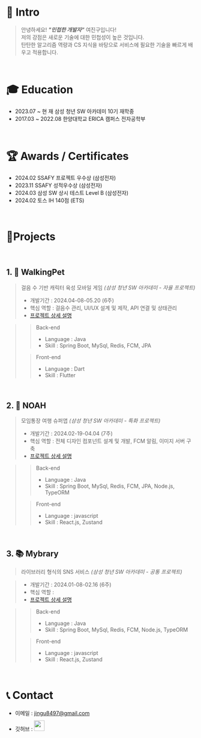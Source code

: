 # 👋 Intro

> 안녕하세요! ***"민첩한 개발자"*** 여진구입니다!  
> 저의 강점은 새로운 기술에 대한 민첩성이 높은 것입니다. <br/>
> 탄탄한 알고리즘 역량과 CS 지식을 바탕으로 서비스에 필요한 기술을 빠르게 배우고 적용합니다.


<br />

# 🎓 Education
- 2023.07 ~ 현     재    삼성 청년 SW 아카데미 10기 재학중
- 2017.03 ~ 2022.08    한양대학교 ERICA 캠퍼스 전자공학부

<br />

# 🏆 Awards / Certificates
- 2024.02     SSAFY 프로젝트 우수상  (삼성전자)
- 2023.11     SSAFY 성적우수상  (삼성전자)
- 2024.03     삼성 SW 상시 테스트 Level B (삼성전자)
- 2024.02     토스 IH 140점 (ETS)

<br />

# 📝Projects

<br />

## 1. 🐾 WalkingPet

> 걸음 수 기반 캐릭터 육성 모바일 게임 _(삼성 청년 SW 아카데미 - 자율 프로젝트)_
>
> - 개발기간 : 2024.04-08-05.20 (6주)
> - 핵심 역할 : 걸음수 관리, UI/UX 설계 및 제작, API 연결 및 상태관리
> - [프로젝트 상세 설명](https://github.com/Jingu10)  

>> Back-end
>> - Language : Java  
>> - Skill : Spring Boot, MySql, Redis, FCM, JPA
>> 
>
>> Front-end
>> - Language : Dart
>> - Skill : Flutter
>>


<br />

## 2. 🛫 NOAH

>  모임통장 여행 슈퍼앱 _(삼성 청년 SW 아카데미 - 특화 프로젝트)_
>
> - 개발기간 : 2024.02-19-04.04 (7주)
> - 핵심 역할 : 전체 디자인 컴포넌트 설계 및 개발, FCM 알림, 이미지 서버 구축
> - [프로젝트 상세 설명](https://github.com/Jingu10)  

>> Back-end
>> - Language : Java
>> - Skill : Spring Boot, MySql, Redis, FCM, JPA, Node.js, TypeORM  
>> 
>
>> Front-end
>> - Language : javascript
>> - Skill : React.js, Zustand

<br />

## 3. 📚 Mybrary

> 라이브러리 형식의 SNS 서비스 _(삼성 청년 SW 아카데미 - 공통 프로젝트)_

> - 개발기간 : 2024.01-08-02.16 (6주)
> - 핵심 역할 : 
> - [프로젝트 상세 설명](https://github.com/Jingu10/Mybrary)

>> Back-end
>> - Language : Java
>> - Skill : Spring Boot, MySql, Redis, FCM, Node.js, TypeORM  
>> 
>
>> Front-end
>> - Language : javascript
>> - Skill : React.js, Zustand

<br />

# 📞 Contact

- 이메일 : jingu8497@gmail.com
- 깃허브 : <a href="https://github.com/Jingu10">
  <img src="https://user-images.githubusercontent.com/68724828/185908612-22f4d219-78a7-4de7-bb02-deecaa63bffa.png" height="28px" style="margin-top: 10px" />
  </a>
